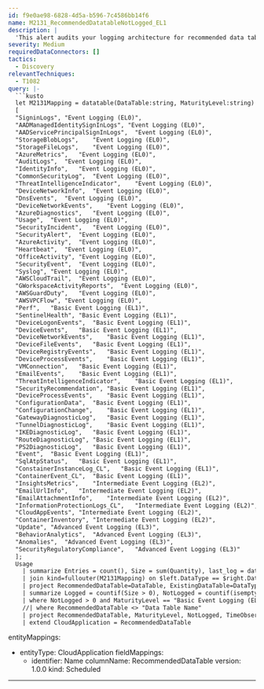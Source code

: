 ```yaml
---
id: f9e0ae98-6828-4d5a-b596-7c4586bb14f6
name: M2131_RecommendedDatatableNotLogged_EL1
description: |
  'This alert audits your logging architecture for recommended data tables aligned to Basic Event Logging (EL1) of the Maturity Model for Event Log Management (M-21-31) standard. The alert triggers when recommended data tables in EL1 are not present.'
severity: Medium
requiredDataConnectors: []
tactics:
  - Discovery
relevantTechniques:
  - T1082
query: |-
  ```kusto
  let M2131Mapping = datatable(DataTable:string, MaturityLevel:string)
  [
  "SigninLogs",	"Event Logging (EL0)",
  "AADManagedIdentitySignInLogs", "Event Logging (EL0)",
  "AADServicePrincipalSignInLogs",	"Event Logging (EL0)",
  "StorageBlobLogs",	"Event Logging (EL0)",
  "StorageFileLogs",	"Event Logging (EL0)",
  "AzureMetrics",	"Event Logging (EL0)",
  "AuditLogs",	"Event Logging (EL0)",
  "IdentityInfo",	"Event Logging (EL0)",
  "CommonSecurityLog",	"Event Logging (EL0)",
  "ThreatIntelligenceIndicator",	"Event Logging (EL0)",
  "DeviceNetworkInfo",	"Event Logging (EL0)",
  "DnsEvents",	"Event Logging (EL0)",
  "DeviceNetworkEvents",	"Event Logging (EL0)",
  "AzureDiagnostics",	"Event Logging (EL0)",
  "Usage",	"Event Logging (EL0)",
  "SecurityIncident",	"Event Logging (EL0)",
  "SecurityAlert",	"Event Logging (EL0)",
  "AzureActivity",	"Event Logging (EL0)",
  "Heartbeat",	"Event Logging (EL0)",
  "OfficeActivity",	"Event Logging (EL0)",
  "SecurityEvent",	"Event Logging (EL0)",
  "Syslog",	"Event Logging (EL0)",
  "AWSCloudTrail",	"Event Logging (EL0)",
  "GWorkspaceActivityReports",	"Event Logging (EL0)",
  "AWSGuardDuty",	"Event Logging (EL0)",
  "AWSVPCFlow",	"Event Logging (EL0)",
  "Perf",	"Basic Event Logging (EL1)",
  "SentinelHealth",	"Basic Event Logging (EL1)",
  "DeviceLogonEvents",	"Basic Event Logging (EL1)",
  "DeviceEvents",	"Basic Event Logging (EL1)",
  "DeviceNetworkEvents",	"Basic Event Logging (EL1)",
  "DeviceFileEvents",	"Basic Event Logging (EL1)",
  "DeviceRegistryEvents",	"Basic Event Logging (EL1)",
  "DeviceProcessEvents",	"Basic Event Logging (EL1)",
  "VMConnection",	"Basic Event Logging (EL1)",
  "EmailEvents",	"Basic Event Logging (EL1)",
  "ThreatIntelligenceIndicator",	"Basic Event Logging (EL1)",
  "SecurityRecommendation",	"Basic Event Logging (EL1)",
  "DeviceProcessEvents",	"Basic Event Logging (EL1)",
  "ConfigurationData",	"Basic Event Logging (EL1)",
  "ConfigurationChange",	"Basic Event Logging (EL1)",
  "GatewayDiagnosticLog",	"Basic Event Logging (EL1)",
  "TunnelDiagnosticLog",	"Basic Event Logging (EL1)",
  "IKEDiagnosticLog",	"Basic Event Logging (EL1)",
  "RouteDiagnosticLog",	"Basic Event Logging (EL1)",
  "PS2DiagnosticLog",	"Basic Event Logging (EL1)",
  "Event",	"Basic Event Logging (EL1)",
  "SqlAtpStatus",	"Basic Event Logging (EL1)",
  "ConstainerInstanceLog_CL",	"Basic Event Logging (EL1)",
  "ContainerEvent_CL",	"Basic Event Logging (EL1)",
  "InsightsMetrics",	"Intermediate Event Logging (EL2)",
  "EmailUrlInfo",	"Intermediate Event Logging (EL2)",
  "EmailAttachmentInfo",	"Intermediate Event Logging (EL2)",
  "InformationProtectionLogs_CL",	"Intermediate Event Logging (EL2)",
  "CloudAppEvents",	"Intermediate Event Logging (EL2)",
  "ContainerInventory",	"Intermediate Event Logging (EL2)",
  "Update",	"Advanced Event Logging (EL3)",
  "BehaviorAnalytics",	"Advanced Event Logging (EL3)",
  "Anomalies",	"Advanced Event Logging (EL3)",
  "SecurityRegulatoryCompliance",	"Advanced Event Logging (EL3)"
  ];
  Usage
    | summarize Entries = count(), Size = sum(Quantity), last_log = datetime_diff("second",now(), max(TimeGenerated)) by DataType
    | join kind=fullouter(M2131Mapping) on $left.DataType == $right.DataTable
    | project RecommendedDataTable=DataTable, ExistingDataTable=DataType, MaturityLevel, Size
    | summarize Logged = countif(Size > 0), NotLogged = countif(isempty(Size)) by RecommendedDataTable, MaturityLevel
    | where NotLogged > 0 and MaturityLevel == "Basic Event Logging (EL1)" and RecommendedDataTable <> "Usage"
    //| where RecommendedDataTable <> "Data Table Name"
    | project RecommendedDataTable, MaturityLevel, NotLogged, TimeObserved=now()
    | extend CloudApplication = RecommendedDataTable
  ```
entityMappings:
  - entityType: CloudApplication
    fieldMappings:
      - identifier: Name
        columnName: RecommendedDataTable
version: 1.0.0
kind: Scheduled
---
```


